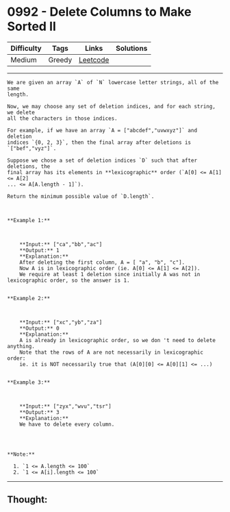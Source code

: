# 0992 - Delete Columns to Make Sorted II

Difficulty  | Tags | Links | Solutions
----------- | ---- | ----- | -----
Medium | Greedy | [Leetcode](https://leetcode.com/problems/delete-columns-to-make-sorted-ii/description/) |


-----------

```
We are given an array `A` of `N` lowercase letter strings, all of the same
length.

Now, we may choose any set of deletion indices, and for each string, we delete
all the characters in those indices.

For example, if we have an array `A = ["abcdef","uvwxyz"]` and deletion
indices `{0, 2, 3}`, then the final array after deletions is `["bef","vyz"]`.

Suppose we chose a set of deletion indices `D` such that after deletions, the
final array has its elements in **lexicographic** order (`A[0] <= A[1] <= A[2]
... <= A[A.length - 1]`).

Return the minimum possible value of `D.length`.



**Example 1:**

    
    
    **Input:** ["ca","bb","ac"]
    **Output:** 1
    **Explanation:**
    After deleting the first column, A = [ "a", "b", "c"].
    Now A is in lexicographic order (ie. A[0] <= A[1] <= A[2]).
    We require at least 1 deletion since initially A was not in lexicographic order, so the answer is 1.
    

**Example 2:**

    
    
    **Input:** ["xc","yb","za"]
    **Output:** 0
    **Explanation:**
    A is already in lexicographic order, so we don 't need to delete anything.
    Note that the rows of A are not necessarily in lexicographic order:
    ie. it is NOT necessarily true that (A[0][0] <= A[0][1] <= ...)
    

**Example 3:**

    
    
    **Input:** ["zyx","wvu","tsr"]
    **Output:** 3
    **Explanation:**
    We have to delete every column.
    



**Note:**

  1. `1 <= A.length <= 100`
  2. `1 <= A[i].length <= 100`
```

-----------

## Thought:
